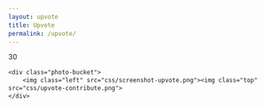 ```yaml
---
layout: upvote
title: Upvote
permalink: /upvote/
---
```

	
<div class="upvote-outer-container">
	<div class="upvote-container">
		<div class="upvote-icon"></div>
		<div class="upvote-text">30</div>
	</div>
</div>
    	
    	
    	
<div class="container top">
    <div class="category-container us left"><div class="category-text us"><i class="fa fa-home"></i></div></div><div class="category-container world"><div class="category-text world"><i class="fa fa-globe"></i></div></div>
</div>
    
<div class="container">
    <div class="category-container sports left"><div class="category-text sports"><i class="fa fa-trophy"></i></div></div><div class="category-container technology"><div class="category-text technology"><i class="fa fa-laptop"></i></div></div>
</div>
    
<div class="container">
    <div class="category-container business left"><div class="category-text business"><i class="fa fa-money"></i></div></div><div class="category-container entertainment"><div class="category-text entertainment"><i class="fa fa-hashtag"></i></div></div>
</div>
    
    
    
<div class="photo-container">
    	
    <div class="photo-bucket">
		<img class="left" src="css/screenshot-upvote.png"><img class="top" src="css/upvote-contribute.png">
    </div>
    	
</div>
    
    	
<script src="js/jquery-2.0.0.min.js"></script>
<script src="js/fastclick.js"></script>
<script src="js/upvote.js"></script>


<script>

	new Upvote();
	
</script>
